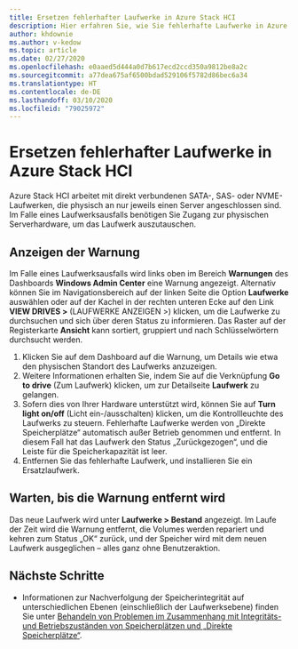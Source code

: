 ```yaml
---
title: Ersetzen fehlerhafter Laufwerke in Azure Stack HCI
description: Hier erfahren Sie, wie Sie fehlerhafte Laufwerke in Azure Stack HCI ersetzen.
author: khdownie
ms.author: v-kedow
ms.topic: article
ms.date: 02/27/2020
ms.openlocfilehash: e0aaed5d444a0d7b617ecd2ccd350a9812be8a2c
ms.sourcegitcommit: a77dea675af6500bdad529106f5782d86bec6a34
ms.translationtype: HT
ms.contentlocale: de-DE
ms.lasthandoff: 03/10/2020
ms.locfileid: "79025972"
---
```

# <a name="replace-failed-drives-on-azure-stack-hci"></a>Ersetzen fehlerhafter Laufwerke in Azure Stack HCI

Azure Stack HCI arbeitet mit direkt verbundenen SATA-, SAS- oder NVME-Laufwerken, die physisch an nur jeweils einen Server angeschlossen sind. Im Falle eines Laufwerksausfalls benötigen Sie Zugang zur physischen Serverhardware, um das Laufwerk auszutauschen.

## <a name="find-the-alert"></a>Anzeigen der Warnung
Im Falle eines Laufwerksausfalls wird links oben im Bereich **Warnungen** des Dashboards **Windows Admin Center** eine Warnung angezeigt. Alternativ können Sie im Navigationsbereich auf der linken Seite die Option **Laufwerke** auswählen oder auf der Kachel in der rechten unteren Ecke auf den Link **VIEW DRIVES >** (LAUFWERKE ANZEIGEN >) klicken, um die Laufwerke zu durchsuchen und sich über deren Status zu informieren. Das Raster auf der Registerkarte **Ansicht** kann sortiert, gruppiert und nach Schlüsselwörtern durchsucht werden.

1. Klicken Sie auf dem Dashboard auf die Warnung, um Details wie etwa den physischen Standort des Laufwerks anzuzeigen.
1. Weitere Informationen erhalten Sie, indem Sie auf die Verknüpfung **Go to drive** (Zum Laufwerk) klicken, um zur Detailseite **Laufwerk** zu gelangen.
1. Sofern dies von Ihrer Hardware unterstützt wird, können Sie auf **Turn light on/off** (Licht ein-/ausschalten) klicken, um die Kontrollleuchte des Laufwerks zu steuern.
   Fehlerhafte Laufwerke werden von „Direkte Speicherplätze“ automatisch außer Betrieb genommen und entfernt. In diesem Fall hat das Laufwerk den Status „Zurückgezogen“, und die Leiste für die Speicherkapazität ist leer.
1. Entfernen Sie das fehlerhafte Laufwerk, und installieren Sie ein Ersatzlaufwerk.

## <a name="wait-for-the-alert-to-clear"></a>Warten, bis die Warnung entfernt wird
Das neue Laufwerk wird unter **Laufwerke > Bestand** angezeigt. Im Laufe der Zeit wird die Warnung entfernt, die Volumes werden repariert und kehren zum Status „OK“ zurück, und der Speicher wird mit dem neuen Laufwerk ausgeglichen – alles ganz ohne Benutzeraktion.

## <a name="next-steps"></a>Nächste Schritte
-  Informationen zur Nachverfolgung der Speicherintegrität auf unterschiedlichen Ebenen (einschließlich der Laufwerksebene) finden Sie unter [Behandeln von Problemen im Zusammenhang mit Integritäts- und Betriebszuständen von Speicherplätzen und „Direkte Speicherplätze“](/windows-server/storage/storage-spaces/storage-spaces-states).
